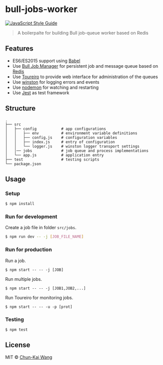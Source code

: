 # bull-jobs-worker

[![JavaScript Style Guide][standardjs-image]][standardjs-url]

> A boilerpalte for building Bull job-queue worker based on Redis

## Features

- ES6/ES2015 support using [Babel](https://babeljs.io)
- Use [Bull Job Manager](https://github.com/OptimalBits/bull) for persistent job and message queue based on [Redis](http://redis.io)
- Use [Toureiro](https://github.com/Epharmix/Toureiro) to provide web interface for administration of the queues
- Use [winston](https://github.com/winstonjs/winston) for logging errors and events
- Use [nodemon](https://github.com/remy/nodemon) for watching and restarting
- Use [Jest](https://facebook.github.io/jest) as test framework

## Structure

```
.
├── src
│   ├── config           # app configurations
│   │   ├── env          # environment variable definitions
│   │   ├── config.js    # configuration variables
│   │   ├── index.js     # entry of configuration
│   │   └── logger.js    # winston logger transport settings
│   │── jobs             # job queue and process implementations
│   └── app.js           # application entry
├── test                 # testing scripts
└── package.json
```

## Usage

### Setup

```sh
$ npm install
```

### Run for development

Create a job file in folder `src/jobs`.

```sh
$ npm run dev -- -j [JOB_FILE_NAME]
```

### Run for production

Run a job.

```
$ npm start -- -- -j [JOB]
```

Run multiple jobs.

```
$ npm start -- -- -j [JOB1,JOB2,...]
```

Run Toureiro for monitoring jobs.

```
$ npm start -- -- -u -p [prot]
```

### Testing

```
$ npm test
```

## License

MIT © [Chun-Kai Wang](https://github.com/chunkai1312)

[standardjs-image]: https://img.shields.io/badge/code%20style-standard-brightgreen.svg
[standardjs-url]: http://standardjs.com/
